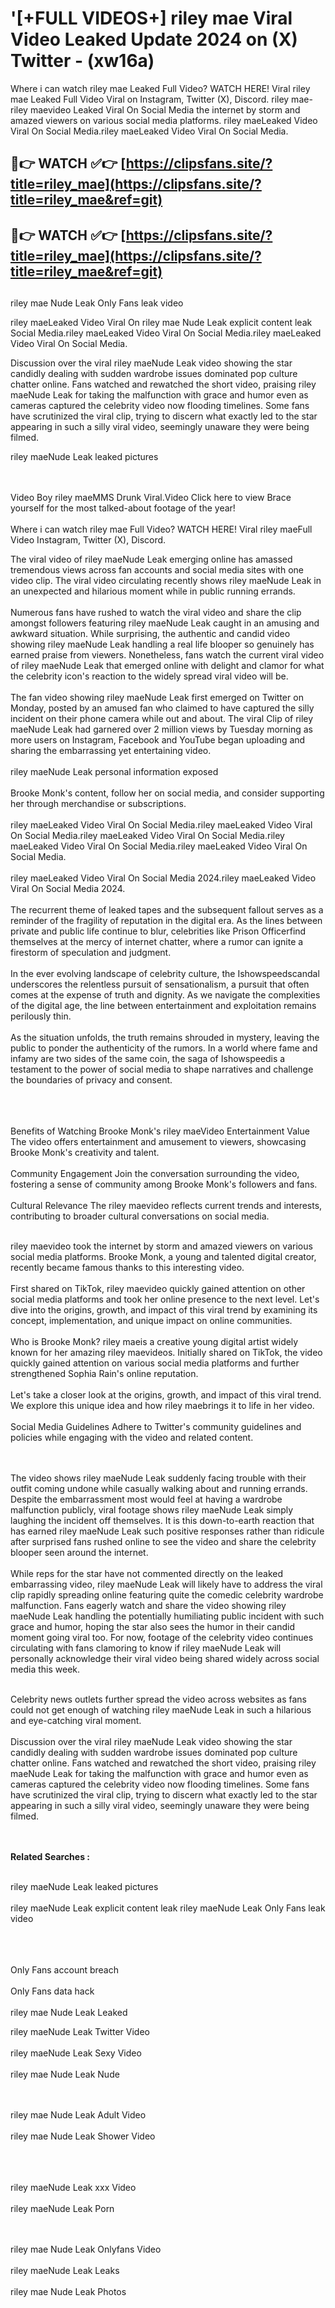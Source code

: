 #  '[+FULL VIDEOS+] riley mae Viral Video Leaked Update 2024 on (X) Twitter - (xw16a)

Where i can watch riley mae Leaked Full Video? WATCH HERE! Viral riley mae Leaked Full Video Viral on Instagram, Twitter (X), Discord.
riley mae- riley maevideo Leaked Viral On Social Media the internet by storm and amazed viewers on various social media platforms.
riley maeLeaked Video Viral On Social Media.riley maeLeaked Video Viral On Social Media.




## 🔴👉 WATCH ✅👉 [https://clipsfans.site/?title=riley_mae](https://clipsfans.site/?title=riley_mae&ref=git)


## 🔴👉 WATCH ✅👉 [https://clipsfans.site/?title=riley_mae](https://clipsfans.site/?title=riley_mae&ref=git)
##


riley mae Nude Leak Only Fans leak video 


riley maeLeaked Video Viral On  riley mae Nude Leak explicit content leak Social Media.riley maeLeaked Video Viral On Social Media.riley maeLeaked Video Viral On Social Media.



Discussion over the viral riley maeNude Leak video showing the star candidly dealing with sudden wardrobe issues dominated pop culture chatter online. Fans watched and rewatched the short video, praising riley maeNude Leak for taking the malfunction with grace and humor even as cameras captured the celebrity video now flooding timelines. Some fans have scrutinized the viral clip, trying to discern what exactly led to the star appearing in such a silly viral video, seemingly unaware they were being filmed.


riley maeNude Leak leaked pictures


  <br>

  <br>
Video Boy riley maeMMS Drunk Viral.Video Click here to view Brace yourself for the most talked-about footage of the year!
<br><br>
Where i can watch riley mae Full Video? WATCH HERE! Viral riley maeFull Video Instagram, Twitter (X), Discord.

The viral video of riley maeNude Leak emerging online has amassed tremendous views across fan accounts and social media sites with one video clip. The viral video circulating recently shows riley maeNude Leak in an unexpected and hilarious moment while in public running errands.
<br><br>
Numerous fans have rushed to watch the viral video and share the clip amongst followers featuring riley maeNude Leak caught in an amusing and awkward situation. While surprising, the authentic and candid video showing riley maeNude Leak handling a real life blooper so genuinely has earned praise from viewers. Nonetheless, fans watch the current viral video of riley maeNude Leak that emerged online with delight and clamor for what the celebrity icon's reaction to the widely spread viral video will be.
<br><br>
The fan video showing riley maeNude Leak first emerged on Twitter on Monday, posted by an amused fan who claimed to have captured the silly incident on their phone camera while out and about. The viral Clip of riley maeNude Leak had garnered over 2 million views by Tuesday morning as more users on Instagram, Facebook and YouTube began uploading and sharing the embarrassing yet entertaining video.
<br><br>
riley maeNude Leak personal information exposed
<br><br>
Brooke Monk's content, follow her on social media, and consider supporting her through merchandise or subscriptions.
<br><br>
riley maeLeaked Video Viral On Social Media.riley maeLeaked Video Viral On Social Media.riley maeLeaked Video Viral On Social Media.riley maeLeaked Video Viral On Social Media.riley maeLeaked Video Viral On Social Media.
<br><br>
riley maeLeaked Video Viral On Social Media 2024.riley maeLeaked Video Viral On Social Media 2024.
<br><br>
The recurrent theme of leaked tapes and the subsequent fallout serves as a reminder of the fragility of reputation in the digital era. As the lines between private and public life continue to blur, celebrities like Prison Officerfind themselves at the mercy of internet chatter, where a rumor can ignite a firestorm of speculation and judgment.
<br><br>
In the ever evolving landscape of celebrity culture, the Ishowspeedscandal underscores the relentless pursuit of sensationalism, a pursuit that often comes at the expense of truth and dignity. As we navigate the complexities of the digital age, the line between entertainment and exploitation remains perilously thin.
<br><br>
As the situation unfolds, the truth remains shrouded in mystery, leaving the public to ponder the authenticity of the rumors. In a world where fame and infamy are two sides of the same coin, the saga of Ishowspeedis a testament to the power of social media to shape narratives and challenge the boundaries of privacy and consent.
<br><br>

<br><br>
Benefits of Watching Brooke Monk's riley maeVideo Entertainment Value The video offers entertainment and amusement to viewers, showcasing Brooke Monk's creativity and talent.
<br><br>
Community Engagement Join the conversation surrounding the video, fostering a sense of community among Brooke Monk's followers and fans.
<br><br>
Cultural Relevance The riley maevideo reflects current trends and interests, contributing to broader cultural conversations on social media.
<br><br>


riley maevideo took the internet by storm and amazed viewers on various social media platforms. Brooke Monk, a young and talented digital creator, recently became famous thanks to this interesting video.
<br><br>
First shared on TikTok, riley maevideo quickly gained attention on other social media platforms and took her online presence to the next level. Let's dive into the origins, growth, and impact of this viral trend by examining its concept, implementation, and unique impact on online communities.
<br><br>
Who is Brooke Monk? riley maeis a creative young digital artist widely known for her amazing riley maevideos. Initially shared on TikTok, the video quickly gained attention on various social media platforms and further strengthened Sophia Rain's online reputation.
<br><br>
Let's take a closer look at the origins, growth, and impact of this viral trend. We explore this unique idea and how riley maebrings it to life in her video.
<br><br>
Social Media Guidelines Adhere to Twitter's community guidelines and policies while engaging with the video and related content.


<br><br>
The video shows riley maeNude Leak suddenly facing trouble with their outfit coming undone while casually walking about and running errands. Despite the embarrassment most would feel at having a wardrobe malfunction publicly, viral footage shows riley maeNude Leak simply laughing the incident off themselves. It is this down-to-earth reaction that has earned riley maeNude Leak such positive responses rather than ridicule after surprised fans rushed online to see the video and share the celebrity blooper seen around the internet.
<br><br>
While reps for the star have not commented directly on the leaked embarrassing video, riley maeNude Leak will likely have to address the viral clip rapidly spreading online featuring quite the comedic celebrity wardrobe malfunction. Fans eagerly watch and share the video showing riley maeNude Leak handling the potentially humiliating public incident with such grace and humor, hoping the star also sees the humor in their candid moment going viral too. For now, footage of the celebrity video continues circulating with fans clamoring to know if riley maeNude Leak will personally acknowledge their viral video being shared widely across social media this week.
<br><br>

Celebrity news outlets further spread the video across websites as fans could not get enough of watching riley maeNude Leak in such a hilarious and eye-catching viral moment.
<br><br>
Discussion over the viral riley maeNude Leak video showing the star candidly dealing with sudden wardrobe issues dominated pop culture chatter online. Fans watched and rewatched the short video, praising riley maeNude Leak for taking the malfunction with grace and humor even as cameras captured the celebrity video now flooding timelines. Some fans have scrutinized the viral clip, trying to discern what exactly led to the star appearing in such a silly viral video, seemingly unaware they were being filmed.


<br><br>
<strong>Related Searches :</strong>
<br><br>

riley maeNude Leak leaked pictures
<br><br>
riley maeNude Leak explicit content leak
riley maeNude Leak Only Fans leak video
<br><br>

<br><br>
Only Fans account breach
<br><br>
Only Fans data hack
<br><br>
riley mae Nude Leak Leaked

riley maeNude Leak Twitter Video
<br><br>
riley maeNude Leak Sexy Video
<br><br>
riley mae Nude Leak Nude

<br><br>
riley mae Nude Leak Adult Video
<br><br>
riley mae Nude Leak Shower Video
<br><br>

<br><br>
riley maeNude Leak xxx Video
<br><br>
riley maeNude Leak Porn

<br><br>
riley mae Nude Leak Onlyfans Video
<br><br>
riley maeNude Leak Leaks
<br><br>
riley mae Nude Leak Photos